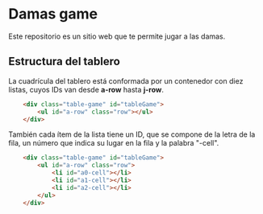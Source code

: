 # Damas game

Este repositorio es un sitio web que te permite jugar a las damas.

## Estructura del tablero

La cuadrícula del tablero está conformada por un contenedor con diez listas, cuyos IDs van desde **a-row** hasta **j-row**.

```html
	<div class="table-game" id="tableGame">
		<ul id="a-row" class="row"></ul>
	</div>
```

También cada ítem de la lista tiene un ID, que se compone de la letra de la fila, un número que indica su lugar en la fila y la palabra "-cell".

```html
	<div class="table-game" id="tableGame">
		<ul id="a-row" class="row">
			<li id="a0-cell"></li>
			<li id="a1-cell"></li>
			<li id="a2-cell"></li>
		</ul>
	</div>
```
